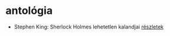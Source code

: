 # antológia

- Stephen King: Sherlock Holmes lehetetlen kalandjai [részletek](../_details/Stephen%20King.md#id_933)
